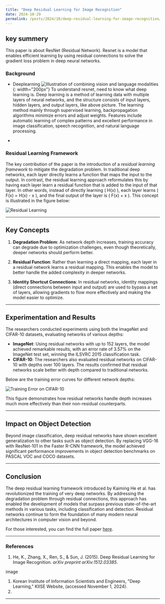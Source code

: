 ```yaml
---
title: "Deep Residual Learning for Image Recognition"
date: 2024-10-29
permalink: /posts/2024/10/deep-residual-learning-for-image-recognition/
---
```


## key summery
This paper is about ResNet (Residual Network). Resnet is a model that enables efficient learning by using residual connections to solve the gradient loss problem in deep neural networks.

### Background
- Deeplearning
![Illustration of combining vision and language modalities](/images/deeplearning.jpg){: width="200px"}
To understand resnet, need to know what deep learning is. Deep learning is a method of learning data with multiple layers of neural networks, and the structure consists of input layers, hidden layers, and output layers, like above picture. The learning method mainly through supervised learning, backpropagation algorithms minimize errors and adjust weights. Features include automatic learning of complex patterns and excellent performance in image classification, speech recognition, and natural language processing.

- 
### Residual Learning Framework

The key contribution of the paper is the introduction of a *residual learning framework* to mitigate the degradation problem. In traditional deep networks, each layer directly learns a function that maps the input to the output. In contrast, the residual learning approach reformulates this by having each layer learn a residual function that is added to the input of that layer. In other words, instead of directly learning \( H(x) \), each layer learns \( F(x) = H(x) - x \), and the final output of the layer is \( F(x) + x \). This concept is illustrated in the figure below:

![Residual Learning](../images/residual-learning-block.png)

---

## Key Concepts

1. **Degradation Problem**: As network depth increases, training accuracy can degrade due to optimization challenges, even though theoretically, deeper networks should perform better.
  
2. **Residual Function**: Rather than learning a direct mapping, each layer in a residual network learns a residual mapping. This enables the model to better handle the added complexity in deeper networks.

3. **Identity Shortcut Connections**: In residual networks, identity mappings (direct connections between input and output) are used to bypass a set of layers, allowing gradients to flow more effectively and making the model easier to optimize.

---

## Experimentation and Results

The researchers conducted experiments using both the ImageNet and CIFAR-10 datasets, evaluating networks of various depths:

- **ImageNet**: Using residual networks with up to 152 layers, the model achieved remarkable results, with an error rate of 3.57% on the ImageNet test set, winning the ILSVRC 2015 classification task.
- **CIFAR-10**: The researchers also evaluated residual networks on CIFAR-10 with depths over 100 layers. The results confirmed that residual networks scale better with depth compared to traditional networks.

Below are the training error curves for different network depths:

![Training Error on CIFAR-10](../images/cifar10-training-error.png)

This figure demonstrates how residual networks handle depth increases much more effectively than their non-residual counterparts.

---

## Impact on Object Detection

Beyond image classification, deep residual networks have shown excellent generalization to other tasks such as object detection. By replacing VGG-16 with ResNet-101 in the Faster R-CNN framework, the model achieved significant performance improvements in object detection benchmarks on PASCAL VOC and COCO datasets.

---

## Conclusion

The deep residual learning framework introduced by Kaiming He et al. has revolutionized the training of very deep networks. By addressing the degradation problem through residual connections, this approach has enabled the development of models that surpass previous state-of-the-art methods in various tasks, including classification and detection. Residual networks continue to form the foundation of many modern neural architectures in computer vision and beyond.

For those interested, you can find the full paper [here](https://arxiv.org/abs/1512.03385).

---

### References

1. He, K., Zhang, X., Ren, S., & Sun, J. (2015). Deep Residual Learning for Image Recognition. *arXiv preprint arXiv:1512.03385*.

image
1. Korean Institute of Information Scientists and Engineers, "Deep Learning," KIISE Website, (accessed November 1, 2024).
2. 
---
